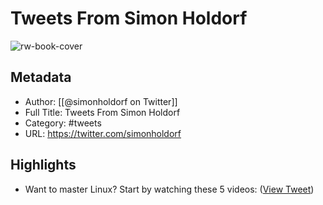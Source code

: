 # Tweets From Simon Holdorf

![rw-book-cover](https://pbs.twimg.com/profile_images/1177851392876318720/1LlZtDTx.jpg)

## Metadata
- Author: [[@simonholdorf on Twitter]]
- Full Title: Tweets From Simon Holdorf
- Category: #tweets
- URL: https://twitter.com/simonholdorf

## Highlights
- Want to master Linux? Start by watching these 5 videos: ([View Tweet](https://twitter.com/simonholdorf/status/1601095278555271168))
